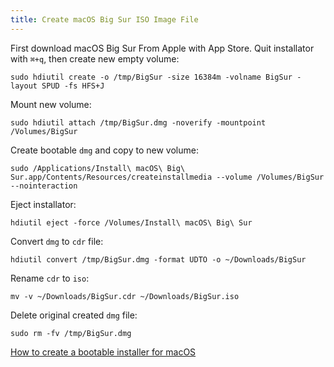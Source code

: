 ```yaml
---
title: Create macOS Big Sur ISO Image File
---
```


First download macOS Big Sur From Apple with App Store. Quit installator with `⌘+q`, then create new empty volume:

```shell
sudo hdiutil create -o /tmp/BigSur -size 16384m -volname BigSur -layout SPUD -fs HFS+J
```

Mount new volume:

```shell
sudo hdiutil attach /tmp/BigSur.dmg -noverify -mountpoint /Volumes/BigSur
```

Create bootable `dmg` and copy to new volume:

```shell
sudo /Applications/Install\ macOS\ Big\ Sur.app/Contents/Resources/createinstallmedia --volume /Volumes/BigSur --nointeraction
```

Eject installator:

```shell
hdiutil eject -force /Volumes/Install\ macOS\ Big\ Sur
```

Convert `dmg` to `cdr` file:

```shell
hdiutil convert /tmp/BigSur.dmg -format UDTO -o ~/Downloads/BigSur
```

Rename `cdr` to `iso`:

```shell
mv -v ~/Downloads/BigSur.cdr ~/Downloads/BigSur.iso
```

Delete original created `dmg` file:

```shell
sudo rm -fv /tmp/BigSur.dmg
```

[How to create a bootable installer for macOS](https://support.apple.com/en-us/HT201372)
